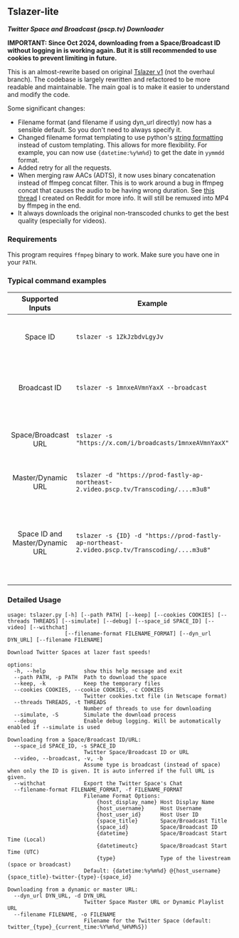 ## Tslazer-lite
***Twitter Space and Broadcast (pscp.tv) Downloader***

**IMPORTANT: Since Oct 2024, downloading from a Space/Broadcast ID without logging in is working again. But it is still recommended to use cookies to prevent limiting in future.**

This is an almost-rewrite based on original [Tslazer v1](https://github.com/HoloArchivists/tslazer) (not the overhaul branch). The codebase is largely rewritten and refactored to be more readable and maintainable. The main goal is to make it easier to understand and modify the code.

Some significant changes:
- Filename format (and filename if using dyn_url directly) now has a sensible default. So you don't need to always specify it.
- Changed filename format templating to use python's [string formatting](https://docs.python.org/3/library/string.html#format-string-syntax) instead of custom templating. This allows for more flexibility. For example, you can now use `{datetime:%y%m%d}` to get the date in `yymmdd` format.
- Added retry for all the requests.
- When merging raw AACs (ADTS), it now uses binary concatenation instead of ffmpeg concat filter. This is to work around a bug in ffmpeg concat that causes the audio to be having wrong duration. See [this thread](https://www.reddit.com/r/ffmpeg/comments/13pds8a/why_does_concatenate_raw_aac_files_directly_into/) I created on Reddit for more info. It will still be remuxed into MP4 by ffmpeg in the end.
- It always downloads the original non-transcoded chunks to get the best quality (especially for videos).

### Requirements
This program requires `ffmpeg` binary to work. Make sure you have one in your `PATH`.

### Typical command examples
|  Supported Inputs | Example | Note |
| :------------: | -------------- | -------------- |
| Space ID | `tslazer -s 1ZkJzbdvLgyJv` | It is recommanded to use `-c cookies.txt` with it. |
| Broadcast ID | `tslazer -s 1mnxeAVmnYaxX --broadcast` | Use `--broadcast` to indicate it is a broadcast instead of a space. |
| Space/Broadcast URL | `tslazer -s "https://x.com/i/broadcasts/1mnxeAVmnYaxX"` | It will automatically detect if it is a space or broadcast. |
| Master/Dynamic URL| `tslazer -d "https://prod-fastly-ap-northeast-2.video.pscp.tv/Transcoding/....m3u8"` | Any master/dynamic m3u8 URL will work. |
| Space ID and Master/Dynamic URL | `tslazer -s {ID} -d "https://prod-fastly-ap-northeast-2.video.pscp.tv/Transcoding/....m3u8"` | You can use the combination of both for Spaces that are already ended. This way, metadata can be fetched from the Space ID. |

### Detailed Usage
    usage: tslazer.py [-h] [--path PATH] [--keep] [--cookies COOKIES] [--threads THREADS] [--simulate] [--debug] [--space_id SPACE_ID] [--video] [--withchat]
                      [--filename-format FILENAME_FORMAT] [--dyn_url DYN_URL] [--filename FILENAME]

    Download Twitter Spaces at lazer fast speeds!

    options:
      -h, --help            show this help message and exit
      --path PATH, -p PATH  Path to download the space
      --keep, -k            Keep the temporary files
      --cookies COOKIES, --cookie COOKIES, -c COOKIES
                            Twitter cookies.txt file (in Netscape format)
      --threads THREADS, -t THREADS
                            Number of threads to use for downloading
      --simulate, -S        Simulate the download process
      --debug               Enable debug logging. Will be automatically enabled if --simulate is used

    Downloading from a Space/Broadcast ID/URL:
      --space_id SPACE_ID, -s SPACE_ID
                            Twitter Space/Broadcast ID or URL
      --video, --broadcast, -v, -b
                            Assume type is broadcast (instead of space) when only the ID is given. It is auto inferred if the full URL is given.
      --withchat            Export the Twitter Space's Chat
      --filename-format FILENAME_FORMAT, -f FILENAME_FORMAT
                            Filename Format Options:
                                {host_display_name} Host Display Name
                                {host_username}     Host Username
                                {host_user_id}      Host User ID
                                {space_title}       Space/Broadcast Title
                                {space_id}          Space/Broadcast ID
                                {datetime}          Space/Broadcast Start Time (Local)
                                {datetimeutc}       Space/Broadcast Start Time (UTC)
                                {type}              Type of the livestream (space or broadcast)
                            Default: {datetime:%y%m%d} @{host_username} {space_title}-twitter-{type}-{space_id}

    Downloading from a dynamic or master URL:
      --dyn_url DYN_URL, -d DYN_URL
                            Twitter Space Master URL or Dynamic Playlist URL
      --filename FILENAME, -o FILENAME
                            Filename for the Twitter Space (default: twitter_{type}_{current_time:%Y%m%d_%H%M%S})
